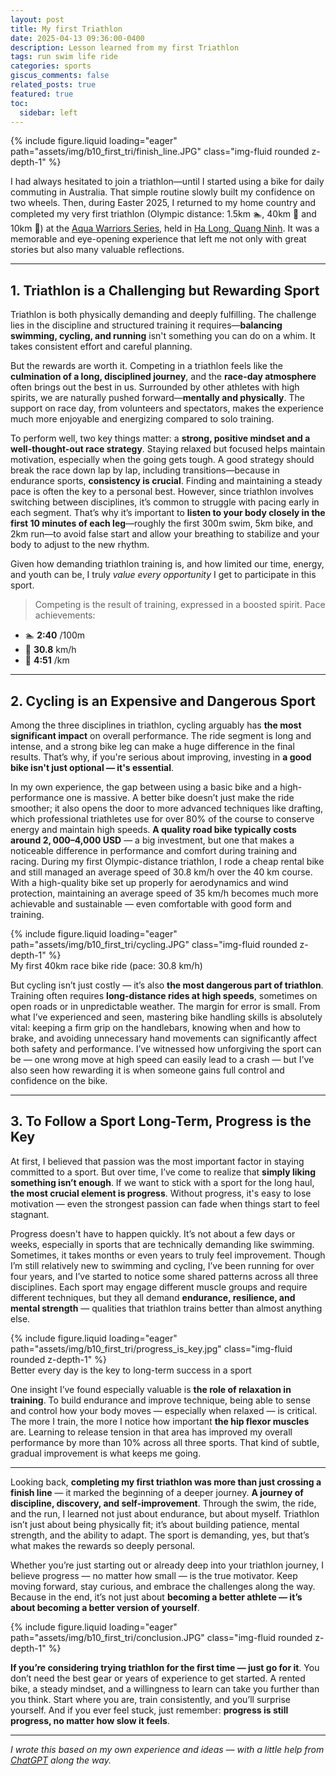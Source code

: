 ```yaml
---
layout: post
title: My first Triathlon
date: 2025-04-13 09:36:00-0400
description: Lesson learned from my first Triathlon
tags: run swim life ride
categories: sports
giscus_comments: false
related_posts: true
featured: true
toc:
  sidebar: left
---
```


<div class="row mt-3">
    <div class="col-sm mt-3 mt-md-0">
        {% include figure.liquid loading="eager" path="assets/img/b10_first_tri/finish_line.JPG" class="img-fluid rounded z-depth-1" %}
    </div>
</div>

I had always hesitated to join a triathlon—until I started using a bike for daily commuting in Australia. That simple routine slowly built my confidence on two wheels. Then, during Easter 2025, I returned to my home country and completed my very first triathlon (Olympic distance: 1.5km :swimmer:, 40km :bicyclist: and 10km :runner:) at the <a href='https://aquawarriors.com.vn/'>Aqua Warriors Series</a>, held in <a href='https://en.wikipedia.org/wiki/H%E1%BA%A1_Long'>Ha Long, Quang Ninh</a>. It was a memorable and eye-opening experience that left me not only with great stories but also many valuable reflections.

---

## 1. Triathlon is a Challenging but Rewarding Sport

Triathlon is both physically demanding and deeply fulfilling. The challenge lies in the discipline and structured training it requires—**balancing swimming, cycling, and running** isn't something you can do on a whim. It takes consistent effort and careful planning.

But the rewards are worth it. Competing in a triathlon feels like the **culmination of a long, disciplined journey**, and the **race-day atmosphere** often brings out the best in us. Surrounded by other athletes with high spirits, we are naturally pushed forward—**mentally and physically**. The support on race day, from volunteers and spectators, makes the experience much more enjoyable and energizing compared to solo training.

To perform well, two key things matter: a **strong, positive mindset and a well-thought-out race strategy**. Staying relaxed but focused helps maintain motivation, especially when the going gets tough. A good strategy should break the race down lap by lap, including transitions—because in endurance sports, **consistency is crucial**. Finding and maintaining a steady pace is often the key to a personal best. However, since triathlon involves switching between disciplines, it’s common to struggle with pacing early in each segment. That’s why it’s important to **listen to your body closely in the first 10 minutes of each leg**—roughly the first 300m swim, 5km bike, and 2km run—to avoid false start and allow your breathing to stabilize and your body to adjust to the new rhythm.

Given how demanding triathlon training is, and how limited our time, energy, and youth can be, I truly *value every opportunity* I get to participate in this sport.

> Competing is the result of training, expressed in a boosted spirit.
> Pace achievements:
- :swimmer: **2:40** /100m
- :bicyclist: **30.8** km/h
- :runner: **4:51** /km

---

## 2. Cycling is an Expensive and Dangerous Sport

Among the three disciplines in triathlon, cycling arguably has **the most significant impact** on overall performance. The ride segment is long and intense, and a strong bike leg can make a huge difference in the final results. That’s why, if you're serious about improving, investing in **a good bike isn't just optional — it's essential**. 

In my own experience, the gap between using a basic bike and a high-performance one is massive. A better bike doesn’t just make the ride smoother; it also opens the door to more advanced techniques like drafting, which professional triathletes use for over 80% of the course to conserve energy and maintain high speeds. **A quality road bike typically costs around $2,000–$4,000 USD** — a big investment, but one that makes a noticeable difference in performance and comfort during training and racing. During my first Olympic-distance triathlon, I rode a cheap rental bike and still managed an average speed of 30.8 km/h over the 40 km course. With a high-quality bike set up properly for aerodynamics and wind protection, maintaining an average speed of 35 km/h becomes much more achievable and sustainable — even comfortable with good form and training.

<div class="row mt-3">
    <div class="col-sm mt-3 mt-md-0">
        {% include figure.liquid loading="eager" path="assets/img/b10_first_tri/cycling.JPG" class="img-fluid rounded z-depth-1" %}
    </div>
</div>
<div class="caption">
    My first 40km race bike ride (pace: 30.8 km/h)
</div>

But cycling isn’t just costly — it’s also **the most dangerous part of triathlon**. Training often requires **long-distance rides at high speeds**, sometimes on open roads or in unpredictable weather. The margin for error is small. From what I’ve experienced and seen, mastering bike handling skills is absolutely vital: keeping a firm grip on the handlebars, knowing when and how to brake, and avoiding unnecessary hand movements can significantly affect both safety and performance. I’ve witnessed how unforgiving the sport can be — one wrong move at high speed can easily lead to a crash — but I’ve also seen how rewarding it is when someone gains full control and confidence on the bike.

--- 

## 3. To Follow a Sport Long-Term, Progress is the Key

At first, I believed that passion was the most important factor in staying committed to a sport. But over time, I’ve come to realize that **simply liking something isn’t enough**. If we want to stick with a sport for the long haul, **the most crucial element is progress**. Without progress, it's easy to lose motivation — even the strongest passion can fade when things start to feel stagnant.

Progress doesn't have to happen quickly. It’s not about a few days or weeks, especially in sports that are technically demanding like swimming. Sometimes, it takes months or even years to truly feel improvement. Though I’m still relatively new to swimming and cycling, I’ve been running for over four years, and I’ve started to notice some shared patterns across all three disciplines. Each sport may engage different muscle groups and require different techniques, but they all demand **endurance, resilience, and mental strength** — qualities that triathlon trains better than almost anything else.

<div class="row mt-3">
    <div class="col-sm mt-3 mt-md-0">
        {% include figure.liquid loading="eager" path="assets/img/b10_first_tri/progress_is_key.jpg" class="img-fluid rounded z-depth-1" %}
    </div>
</div>
<div class="caption">
    Better every day is the key to long-term success in a sport
</div>

One insight I’ve found especially valuable is **the role of relaxation in training**. To build endurance and improve technique, being able to sense and control how your body moves — especially when relaxed — is critical. The more I train, the more I notice how important **the hip flexor muscles** are. Learning to release tension in that area has improved my overall performance by more than 10% across all three sports. That kind of subtle, gradual improvement is what keeps me going.

---

Looking back, **completing my first triathlon was more than just crossing a finish line** — it marked the beginning of a deeper journey. **A journey of discipline, discovery, and self-improvement**. Through the swim, the ride, and the run, I learned not just about endurance, but about myself. Triathlon isn’t just about being physically fit; it’s about building patience, mental strength, and the ability to adapt. The sport is demanding, yes, but that’s what makes the rewards so deeply personal.

Whether you’re just starting out or already deep into your triathlon journey, I believe progress — no matter how small — is the true motivator. Keep moving forward, stay curious, and embrace the challenges along the way. Because in the end, it’s not just about **becoming a better athlete — it’s about becoming a better version of yourself**.

<div class="row mt-3">
    <div class="col-sm mt-3 mt-md-0">
        {% include figure.liquid loading="eager" path="assets/img/b10_first_tri/conclusion.JPG" class="img-fluid rounded z-depth-1" %}
    </div>
</div>
<div class="caption">
</div>

**If you’re considering trying triathlon for the first time — just go for it**. You don’t need the best gear or years of experience to get started. A rented bike, a steady mindset, and a willingness to learn can take you further than you think. Start where you are, train consistently, and you’ll surprise yourself. And if you ever feel stuck, just remember: **progress is still progress, no matter how slow it feels**.

---

*I wrote this based on my own experience and ideas — with a little help from [ChatGPT](https://openai.com/chatgpt) along the way.*
